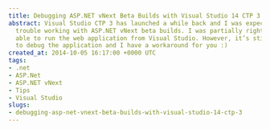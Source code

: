 ```yaml
---
title: Debugging ASP.NET vNext Beta Builds with Visual Studio 14 CTP 3
abstract: Visual Studio CTP 3 has launched a while back and I was expecting to have
  trouble working with ASP.NET vNext beta builds. I was partially right. I wasn’t
  able to run the web application from Visual Studio. However, it’s still possible
  to debug the application and I have a workaround for you :)
created_at: 2014-10-05 16:17:00 +0000 UTC
tags:
- .net
- ASP.Net
- ASP.NET vNext
- Tips
- Visual Studio
slugs:
- debugging-asp-net-vnext-beta-builds-with-visual-studio-14-ctp-3
---
```

